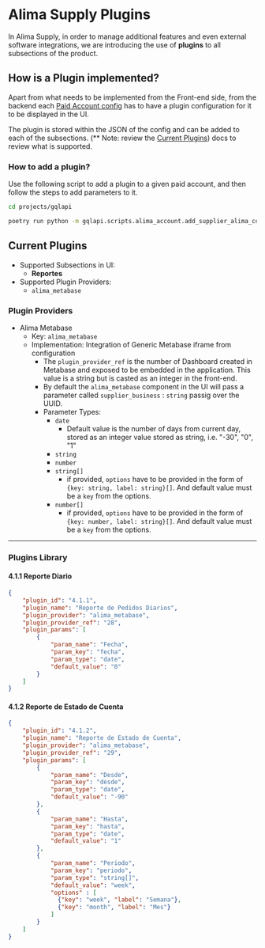 # Alima Supply Plugins

In Alima Supply, in order to manage additional features and even external software integrations, we are introducing the use of **plugins** to all subsections of the product.

## How is a Plugin implemented?

Apart from what needs to be implemented from the Front-end side, from the backend each [Paid Account config](./alima_supply_account_config.md#paid-account-configuration) has to have a plugin configuration for it to be displayed in the UI. 

The plugin is stored within the JSON of the config and can be added to each of the subsections. (** Note: review the [Current Plugins](alima_supply_plugins.md#current-plugins)) docs to review what is supported.

### How to add a plugin?

Use the following script to add a plugin to a given paid account, and then follow the steps to add parameters to it.

```bash
cd projects/gqlapi

poetry run python -m gqlapi.scripts.alima_account.add_supplier_alima_config_plugin --supplier_business_id "SUPLIER_BUSINESS_ID" --subsection_id 4.1 --plugin_id 4.1.2 --plugin_name "NOMBRE DEL REPORTE" --plugin_provider "PLUGIN_PROVIDER" --plugin_provider_ref 29 
```


## Current Plugins

- Supported Subsections in UI: 
  - **Reportes**
- Supported Plugin Providers:
  - `alima_metabase`

### Plugin Providers

- Alima Metabase
  - Key:  `alima_metabase` 
  - Implementation: Integration of Generic Metabase iframe from configuration
    - The `plugin_provider_ref` is the number of Dashboard created in Metabase and exposed to be embedded in the application. This value is a string but is casted as an integer in the front-end. 
    - By default the `alima_metabase` component in the UI will pass a parameter called `supplier_business` : `string` passig over the UUID.
    - Parameter Types:
      - `date`
        - Default value is the number of days from current day, stored as an integer value stored as string, i.e. "-30", "0", "1"
      - `string`
      - `number`
      - `string[]`
        - if provided, `options` have to be provided in the form of `{key: string, label: string}[]`. And default value must be a `key` from the options.
      - `number[]`
        - if provided, `options` have to be provided in the form of `{key: number, label: string}[]`. And default value must be a `key` from the options.

--- 

### Plugins Library

#### 4.1.1 Reporte Diario 

```json
{
    "plugin_id": "4.1.1",
    "plugin_name": "Reporte de Pedidos Diarios",
    "plugin_provider": "alima_metabase",
    "plugin_provider_ref": "28",
    "plugin_params": [
        {
            "param_name": "Fecha",
            "param_key": "fecha",
            "param_type": "date",
            "default_value": "0"
        }
    ]
}
```

#### 4.1.2 Reporte de Estado de Cuenta

```json
{
    "plugin_id": "4.1.2",
    "plugin_name": "Reporte de Estado de Cuenta",
    "plugin_provider": "alima_metabase",
    "plugin_provider_ref": "29",
    "plugin_params": [
        {
            "param_name": "Desde",
            "param_key": "desde",
            "param_type": "date",
            "default_value": "-90"
        },
        {
            "param_name": "Hasta",
            "param_key": "hasta",
            "param_type": "date",
            "default_value": "1"
        },
        {
            "param_name": "Periodo",
            "param_key": "periodo",
            "param_type": "string[]",
            "default_value": "week",
            "options" : [
              {"key": "week", "label": "Semana"},
              {"key": "month", "label": "Mes"}
            ]
        }
    ]
}
```